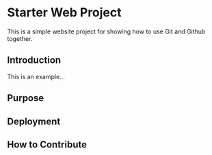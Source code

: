 # Starter Web Project

This is a simple website project for showing how to use Git and Github together.

## Introduction

This is an example...

## Purpose

## Deployment

## How to Contribute
